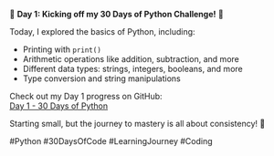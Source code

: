 🚀 **Day 1: Kicking off my 30 Days of Python Challenge!** 🐍

Today, I explored the basics of Python, including:
- Printing with `print()`
- Arithmetic operations like addition, subtraction, and more
- Different data types: strings, integers, booleans, and more
- Type conversion and string manipulations

Check out my Day 1 progress on GitHub:  
[Day 1 - 30 Days of Python](https://github.com/xDweeb/30-days-of-python/tree/a0c765a336e3b7fe13f8bfdbca2f3ede5c741e1e/Day-1)

Starting small, but the journey to mastery is all about consistency! 💪

#Python #30DaysOfCode #LearningJourney #Coding

